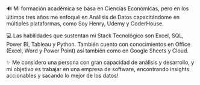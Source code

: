 🔊 Mi formación académica se basa en Ciencias Económicas, pero en los últimos tres años me enfoqué en Análisis de Datos capacitándome en múltiples plataformas, como Soy Henry, Udemy y CoderHouse.
 
💻 Las habilidades que sustentan mi Stack Tecnológico son Excel, SQL, Power BI, Tableau y Python.
También cuento con conocimientos en Office (Excel, Word y Power Point) así también como en Google Sheets y Cloud.

✨ Me considero una persona con gran capacidad de análisis y desarrollo, y mi objetivo es trabajar en una empresa de software, encontrando insights accionables y sacando lo mejor de los datos!

